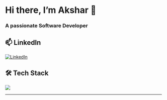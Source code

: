 # Hi there, I’m Akshar 👋  
### A passionate Software Developer  

## 📫 LinkedIn

[![LinkedIn][linkedin-badge]][linkedin]

<!-- Links -->
[linkedin]: https://www.linkedin.com/in/aksharguha/  
[linkedin-badge]: https://img.shields.io/badge/LinkedIn-blue?logo=linkedin&style=for-the-badge


## 🛠️ Tech Stack  
<img src="https://img.shields.io/badge/JavaScript-323330?logo=javascript&style=for-the-badge" />  

---
